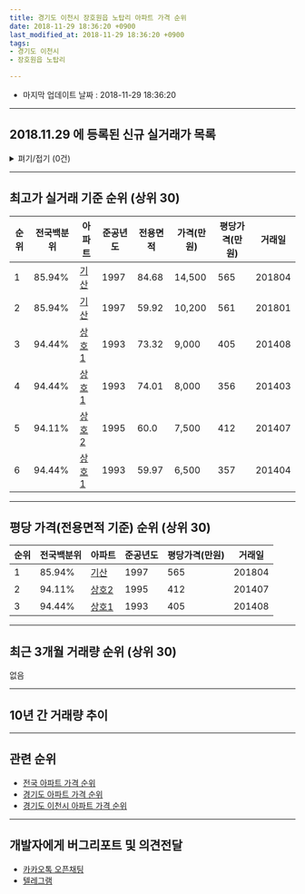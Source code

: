 ```yaml
---
title: 경기도 이천시 장호원읍 노탑리 아파트 가격 순위
date: 2018-11-29 18:36:20 +0900
last_modified_at: 2018-11-29 18:36:20 +0900
tags:
- 경기도 이천시
- 장호원읍 노탑리

---
```


* 마지막 업데이트 날짜 : 2018-11-29 18:36:20

---

## 2018.11.29 에 등록된 신규 실거래가 목록

<details>
<summary>펴기/접기 (0건)</summary>
<div markdown="1">

|아파트|준공년도|전용면적|가격(만원)|평당가격(만원)|거래일|전국백분위|
|---|---|---|---|---|---|---|
|없음|||||||


</div>
</details>

---

## 최고가 실거래 기준 순위 (상위 30)


|순위|전국백분위|아파트|준공년도|전용면적|가격(만원)|평당가격(만원)|거래일|
|---|---|---|---|---|---|---|---|
|1|85.94%|[기산](https://search.naver.com/search.naver?query=%EA%B2%BD%EA%B8%B0%EB%8F%84+%EC%9D%B4%EC%B2%9C%EC%8B%9C+%EC%9E%A5%ED%98%B8%EC%9B%90%EC%9D%8D+%EB%85%B8%ED%83%91%EB%A6%AC+%EA%B8%B0%EC%82%B0)|1997|84.68|14,500|565|201804|
|2|85.94%|[기산](https://search.naver.com/search.naver?query=%EA%B2%BD%EA%B8%B0%EB%8F%84+%EC%9D%B4%EC%B2%9C%EC%8B%9C+%EC%9E%A5%ED%98%B8%EC%9B%90%EC%9D%8D+%EB%85%B8%ED%83%91%EB%A6%AC+%EA%B8%B0%EC%82%B0)|1997|59.92|10,200|561|201801|
|3|94.44%|[상호1](https://search.naver.com/search.naver?query=%EA%B2%BD%EA%B8%B0%EB%8F%84+%EC%9D%B4%EC%B2%9C%EC%8B%9C+%EC%9E%A5%ED%98%B8%EC%9B%90%EC%9D%8D+%EB%85%B8%ED%83%91%EB%A6%AC+%EC%83%81%ED%98%B81)|1993|73.32|9,000|405|201408|
|4|94.44%|[상호1](https://search.naver.com/search.naver?query=%EA%B2%BD%EA%B8%B0%EB%8F%84+%EC%9D%B4%EC%B2%9C%EC%8B%9C+%EC%9E%A5%ED%98%B8%EC%9B%90%EC%9D%8D+%EB%85%B8%ED%83%91%EB%A6%AC+%EC%83%81%ED%98%B81)|1993|74.01|8,000|356|201403|
|5|94.11%|[상호2](https://search.naver.com/search.naver?query=%EA%B2%BD%EA%B8%B0%EB%8F%84+%EC%9D%B4%EC%B2%9C%EC%8B%9C+%EC%9E%A5%ED%98%B8%EC%9B%90%EC%9D%8D+%EB%85%B8%ED%83%91%EB%A6%AC+%EC%83%81%ED%98%B82)|1995|60.0|7,500|412|201407|
|6|94.44%|[상호1](https://search.naver.com/search.naver?query=%EA%B2%BD%EA%B8%B0%EB%8F%84+%EC%9D%B4%EC%B2%9C%EC%8B%9C+%EC%9E%A5%ED%98%B8%EC%9B%90%EC%9D%8D+%EB%85%B8%ED%83%91%EB%A6%AC+%EC%83%81%ED%98%B81)|1993|59.97|6,500|357|201404|


---

## 평당 가격(전용면적 기준) 순위 (상위 30)


|순위|전국백분위|아파트|준공년도|평당가격(만원)|거래일|
|---|---|---|---|---|---|
|1|85.94%|[기산](https://search.naver.com/search.naver?query=%EA%B2%BD%EA%B8%B0%EB%8F%84+%EC%9D%B4%EC%B2%9C%EC%8B%9C+%EC%9E%A5%ED%98%B8%EC%9B%90%EC%9D%8D+%EB%85%B8%ED%83%91%EB%A6%AC+%EA%B8%B0%EC%82%B0)|1997|565|201804|
|2|94.11%|[상호2](https://search.naver.com/search.naver?query=%EA%B2%BD%EA%B8%B0%EB%8F%84+%EC%9D%B4%EC%B2%9C%EC%8B%9C+%EC%9E%A5%ED%98%B8%EC%9B%90%EC%9D%8D+%EB%85%B8%ED%83%91%EB%A6%AC+%EC%83%81%ED%98%B82)|1995|412|201407|
|3|94.44%|[상호1](https://search.naver.com/search.naver?query=%EA%B2%BD%EA%B8%B0%EB%8F%84+%EC%9D%B4%EC%B2%9C%EC%8B%9C+%EC%9E%A5%ED%98%B8%EC%9B%90%EC%9D%8D+%EB%85%B8%ED%83%91%EB%A6%AC+%EC%83%81%ED%98%B81)|1993|405|201408|


---

## 최근 3개월 거래량 순위 (상위 30)

없음

---

## 10년 간 거래량 추이


<div style="width:100%;">
    <canvas id="deal_progress" height="250"></canvas>
</div>

<script>
new Chart(document.getElementById("deal_progress"), {
    type: 'line',
    data: {
        labels: ['200811','200812','200901','200902','200903','200904','200905','200906','200907','200908','200909','200910','200911','200912','201001','201002','201003','201004','201005','201006','201007','201008','201009','201010','201011','201012','201101','201102','201103','201104','201105','201106','201107','201108','201109','201110','201111','201112','201201','201202','201203','201204','201205','201206','201207','201208','201209','201210','201211','201212','201301','201302','201303','201304','201305','201306','201307','201308','201309','201310','201311','201312','201401','201402','201403','201404','201405','201406','201407','201408','201409','201410','201411','201412','201501','201502','201503','201504','201505','201506','201507','201508','201509','201510','201511','201512','201601','201602','201603','201604','201605','201606','201607','201608','201609','201610','201611','201612','201701','201702','201703','201704','201705','201706','201707','201708','201709','201710','201711','201712','201801','201802','201803','201804','201805','201806','201807','201808','201809','201810','201811'],
        datasets: [{
            label: '실거래 수',
            pointRadius: 1,
            data: [4, 0, 0, 1, 4, 3, 2, 3, 1, 1, 2, 0, 1, 1, 2, 1, 1, 0, 2, 1, 3, 3, 0, 0, 1, 1, 4, 0, 0, 2, 2, 6, 3, 1, 4, 0, 1, 0, 0, 2, 2, 2, 1, 0, 2, 6, 2, 0, 4, 1, 0, 0, 3, 1, 0, 0, 0, 2, 2, 1, 1, 1, 0, 2, 4, 2, 0, 2, 2, 4, 0, 1, 0, 1, 1, 0, 4, 0, 1, 1, 1, 1, 1, 2, 4, 1, 1, 1, 1, 0, 3, 1, 0, 1, 0, 3, 3, 1, 0, 0, 0, 1, 1, 1, 1, 1, 0, 3, 0, 1, 1, 1, 2, 2, 1, 0, 1, 0, 0, 0, 0],
            borderColor: "rgba(255, 201, 14, 1)",
            backgroundColor: "rgba(255, 201, 14, 0.5)",
            fill: true,
        }]
    },
    options: {
        responsive: true,
        title: {
            display: true,
            text: '10년간 거래량 추이'
        },
        tooltips: {
            mode: 'index',
            intersect: false,
        },
        hover: {
            mode: 'nearest',
            intersect: true
        },
        scales: {
            xAxes: [{
                display: true,
                scaleLabel: {
                    display: true,
                    labelString: '년/월'
                }
            }],
            yAxes: [{
                display: true,
                ticks: {
                    suggestedMin: 0,
                },
                scaleLabel: {
                    display: true,
                    labelString: '실거래 수'
                }
            }]
        }
    }
});

</script>


---

## 관련 순위

- [전국 아파트 가격 순위](https://inasie.github.io/apt-ranking/전국)
- [경기도 아파트 가격 순위](https://inasie.github.io/apt-ranking/경기도)
- [경기도 이천시 아파트 가격 순위](https://inasie.github.io/apt-ranking/경기도-이천시)


---

## 개발자에게 버그리포트 및 의견전달

- [카카오톡 오픈채팅](https://open.kakao.com/o/gLJUAP4)
- [텔레그램](https://t.me/inasie)

